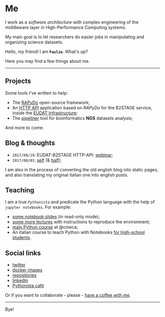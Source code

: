 


# Me

I work as a *software architecture* with complex engineering of the middleware layer in High-Performance Computing systems.

My main goal is to let researchers do easier jobs in manipulating and organizing science datasets.

Hello, my friend! I am **`Paulie`**. What's up?

Here you may find a few things about me.


---


## Projects

Some tools I've written to help:

- The [RAPyDo](https://github.com/rapydo) open-source framework;
- An [HTTP API](https://eudat-b2stage.github.io/http-api) application based on *RAPyDo* for the B2STAGE service, inside the [EUDAT Infrastructure](https://eudat.eu/);
- The [pipeliner](https://bioinformatics.cineca.it) tool for bioinformatics **NGS** datasets analysis;

And more to come.


## Blog & thoughts

- `2017/09/19`: EUDAT-B2STAGE HTTP-API: [webinar](webinars/b2stage/README.md);
- `2017/08/01`: [self](chapters/self.md) (& [half](chapters/half.md));

I am also in the process of converting the old english blog into static pages, and also translating my original italian one into english posts.


## Teaching

I am a true *`Pythonista`* and predicate the Python language with the help of `jupyter notebooks`. For example:

- [some notebook slides](http://nbviewer.jupyter.org/format/slides/github/cineca-scai/lectures/blob/sns/material/2017/01_introduction.ipynb#/) (in read-only mode);
- [some more lectures](https://gitlab.hpc.cineca.it/training/data/tree/school-rome-2017) with instructions to reproduce the environment;
- [main Python course](https://eventi.cineca.it/en/hpc/python-computational-science/roma-20170510) at @cineca;
- An italian course to teach Python with Notebooks [for high-school students](http://j.mp/2hcG3Iw).


## Social links

- [twitter](https://twitter.com/paolodonorio)
- [docker images](https://hub.docker.com/u/pdonorio)
- [repositories](https://github.com/pdonorio)
- [linkedin](https://www.linkedin.com/in/pdonorio/)
- [Pythonista café](todo)

Or if you want to collaborate - please - [have a coffee with me](https://gitter.im/pdonorio/python-coffee).


---

Bye!
